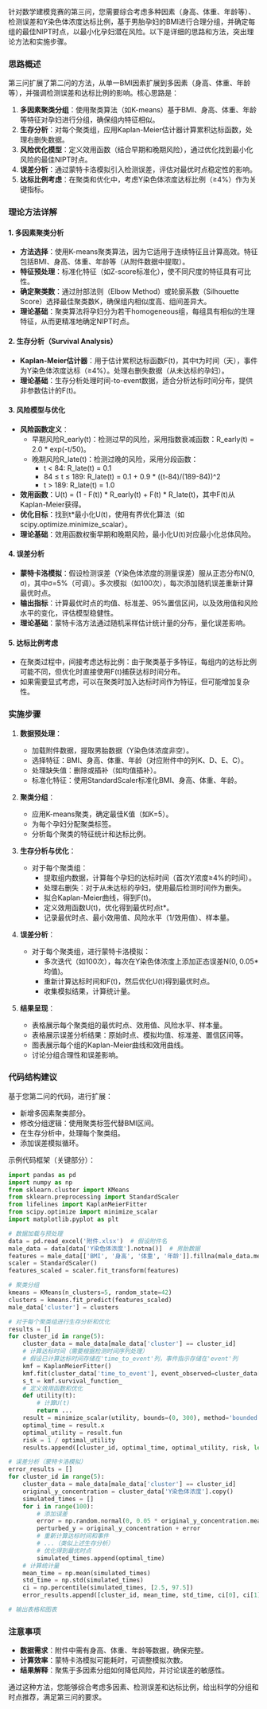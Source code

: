 针对数学建模竞赛的第三问，您需要综合考虑多种因素（身高、体重、年龄等）、检测误差和Y染色体浓度达标比例，基于男胎孕妇的BMI进行合理分组，并确定每组的最佳NIPT时点，以最小化孕妇潜在风险。以下是详细的思路和方法，突出理论方法和实施步骤。

### 思路概述
第三问扩展了第二问的方法，从单一BMI因素扩展到多因素（身高、体重、年龄等），并强调检测误差和达标比例的影响。核心思路是：
1. **多因素聚类分组**：使用聚类算法（如K-means）基于BMI、身高、体重、年龄等特征对孕妇进行分组，确保组内特征相似。
2. **生存分析**：对每个聚类组，应用Kaplan-Meier估计器计算累积达标函数，处理右删失数据。
3. **风险优化模型**：定义效用函数（结合早期和晚期风险），通过优化找到最小化风险的最佳NIPT时点。
4. **误差分析**：通过蒙特卡洛模拟引入检测误差，评估对最优时点稳定性的影响。
5. **达标比例考虑**：在聚类和优化中，考虑Y染色体浓度达标比例（≥4%）作为关键指标。

### 理论方法详解
#### 1. 多因素聚类分析
- **方法选择**：使用K-means聚类算法，因为它适用于连续特征且计算高效。特征包括BMI、身高、体重、年龄等（从附件数据中提取）。
- **特征预处理**：标准化特征（如Z-score标准化），使不同尺度的特征具有可比性。
- **确定聚类数**：通过肘部法则（Elbow Method）或轮廓系数（Silhouette Score）选择最佳聚类数K，确保组内相似度高、组间差异大。
- **理论基础**：聚类算法将孕妇分为若干homogeneous组，每组具有相似的生理特征，从而更精准地确定NIPT时点。

#### 2. 生存分析（Survival Analysis）
- **Kaplan-Meier估计器**：用于估计累积达标函数F(t)，其中t为时间（天），事件为Y染色体浓度达标（≥4%）。处理右删失数据（从未达标的孕妇）。
- **理论基础**：生存分析处理时间-to-event数据，适合分析达标时间分布，提供非参数估计的F(t)。

#### 3. 风险模型与优化
- **风险函数定义**：
  - 早期风险R_early(t)：检测过早的风险，采用指数衰减函数：R_early(t) = 2.0 * exp(-t/50)。
  - 晚期风险R_late(t)：检测过晚的风险，采用分段函数：
    - t < 84: R_late(t) = 0.1
    - 84 ≤ t ≤ 189: R_late(t) = 0.1 + 0.9 * ((t-84)/(189-84))^2
    - t > 189: R_late(t) = 1.0
- **效用函数**：U(t) = (1 - F(t)) * R_early(t) + F(t) * R_late(t)，其中F(t)从Kaplan-Meier获得。
- **优化目标**：找到t*最小化U(t)，使用有界优化算法（如scipy.optimize.minimize_scalar）。
- **理论基础**：效用函数权衡早期和晚期风险，最小化U(t)对应最小化总体风险。

#### 4. 误差分析
- **蒙特卡洛模拟**：假设检测误差（Y染色体浓度的测量误差）服从正态分布N(0, σ)，其中σ=5%（可调）。多次模拟（如100次），每次添加随机误差重新计算最优时点。
- **输出指标**：计算最优时点的均值、标准差、95%置信区间，以及效用值和风险水平的变化，评估模型稳健性。
- **理论基础**：蒙特卡洛方法通过随机采样估计统计量的分布，量化误差影响。

#### 5. 达标比例考虑
- 在聚类过程中，间接考虑达标比例：由于聚类基于多特征，每组内的达标比例可能不同，但优化时直接使用F(t)捕获达标时间分布。
- 如果需要显式考虑，可以在聚类时加入达标时间作为特征，但可能增加复杂性。

### 实施步骤
1. **数据预处理**：
   - 加载附件数据，提取男胎数据（Y染色体浓度非空）。
   - 选择特征：BMI、身高、体重、年龄（对应附件中的列K、D、E、C）。
   - 处理缺失值：删除或插补（如均值插补）。
   - 标准化特征：使用StandardScaler标准化BMI、身高、体重、年龄。

2. **聚类分组**：
   - 应用K-means聚类，确定最佳K值（如K=5）。
   - 为每个孕妇分配聚类标签。
   - 分析每个聚类的特征统计和达标比例。

3. **生存分析与优化**：
   - 对于每个聚类组：
     - 提取组内数据，计算每个孕妇的达标时间（首次Y浓度≥4%的时间）。
     - 处理右删失：对于从未达标的孕妇，使用最后检测时间作为删失。
     - 拟合Kaplan-Meier曲线，得到F(t)。
     - 定义效用函数U(t)，优化得到最优时点t*。
     - 记录最优时点、最小效用值、风险水平（1/效用值）、样本量。

4. **误差分析**：
   - 对于每个聚类组，进行蒙特卡洛模拟：
     - 多次迭代（如100次），每次在Y染色体浓度上添加正态误差N(0, 0.05*均值)。
     - 重新计算达标时间和F(t)，然后优化U(t)得到最优时点。
     - 收集模拟结果，计算统计量。

5. **结果呈现**：
   - 表格展示每个聚类组的最优时点、效用值、风险水平、样本量。
   - 表格展示误差分析结果：原始时点、模拟均值、标准差、置信区间等。
   - 图表展示每个组的Kaplan-Meier曲线和效用曲线。
   - 讨论分组合理性和误差影响。

### 代码结构建议
基于您第二问的代码，进行扩展：
- 新增多因素聚类部分。
- 修改分组逻辑：使用聚类标签代替BMI区间。
- 在生存分析中，处理每个聚类组。
- 添加误差模拟循环。

示例代码框架（关键部分）：
```python
import pandas as pd
import numpy as np
from sklearn.cluster import KMeans
from sklearn.preprocessing import StandardScaler
from lifelines import KaplanMeierFitter
from scipy.optimize import minimize_scalar
import matplotlib.pyplot as plt

# 数据加载与预处理
data = pd.read_excel('附件.xlsx')  # 假设附件名
male_data = data[data['Y染色体浓度'].notna()]  # 男胎数据
features = male_data[['BMI', '身高', '体重', '年龄']].fillna(male_data.mean())
scaler = StandardScaler()
features_scaled = scaler.fit_transform(features)

# 聚类分组
kmeans = KMeans(n_clusters=5, random_state=42)
clusters = kmeans.fit_predict(features_scaled)
male_data['cluster'] = clusters

# 对于每个聚类组进行生存分析和优化
results = []
for cluster_id in range(5):
    cluster_data = male_data[male_data['cluster'] == cluster_id]
    # 计算达标时间（需要根据检测时间序列处理）
    # 假设已计算达标时间存储在'time_to_event'列，事件指示存储在'event'列
    kmf = KaplanMeierFitter()
    kmf.fit(cluster_data['time_to_event'], event_observed=cluster_data['event'])
    s_t = kmf.survival_function_
    # 定义效用函数和优化
    def utility(t):
        # 计算U(t)
        return ...
    result = minimize_scalar(utility, bounds=(0, 300), method='bounded')
    optimal_time = result.x
    optimal_utility = result.fun
    risk = 1 / optimal_utility
    results.append([cluster_id, optimal_time, optimal_utility, risk, len(cluster_data)])

# 误差分析（蒙特卡洛模拟）
error_results = []
for cluster_id in range(5):
    cluster_data = male_data[male_data['cluster'] == cluster_id]
    original_y_concentration = cluster_data['Y染色体浓度'].copy()
    simulated_times = []
    for i in range(100):
        # 添加误差
        error = np.random.normal(0, 0.05 * original_y_concentration.mean(), size=len(original_y_concentration))
        perturbed_y = original_y_concentration + error
        # 重新计算达标时间和事件
        # ...（类似上述生存分析）
        # 优化得到最优时点
        simulated_times.append(optimal_time)
    # 计算统计量
    mean_time = np.mean(simulated_times)
    std_time = np.std(simulated_times)
    ci = np.percentile(simulated_times, [2.5, 97.5])
    error_results.append([cluster_id, mean_time, std_time, ci[0], ci[1]])

# 输出表格和图表
```

### 注意事项
- **数据需求**：附件中需有身高、体重、年龄等数据，确保完整。
- **计算效率**：蒙特卡洛模拟可能耗时，可调整模拟次数。
- **结果解释**：聚焦于多因素分组如何降低风险，并讨论误差的敏感性。

通过这种方法，您能够综合考虑多因素、检测误差和达标比例，给出科学的分组和时点推荐，满足第三问的要求。